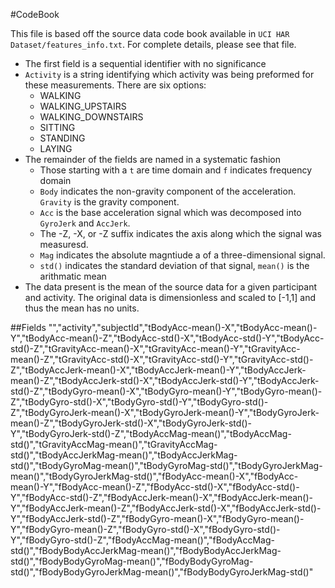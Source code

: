 #CodeBook

This file is based off the source data code book available in `UCI HAR Dataset/features_info.txt`. For complete details, please see that file.

* The first field is a sequential identifier with no significance
* `Activity` is a string identifying which activity was being preformed for these measurements. There are six options:
	* WALKING 
	* WALKING_UPSTAIRS 
	* WALKING_DOWNSTAIRS 
	* SITTING 
	* STANDING 
	* LAYING
* The remainder of the fields are named in a systematic fashion
	* Those starting with a `t` are time domain and `f` indicates frequency domain
	* `Body` indicates the non-gravity component of the acceleration. `Gravity` is the gravity component.
	* `Acc` is the base acceleration signal which was decomposed into `GyroJerk` and `AccJerk`. 
	* The -Z, -X, or -Z suffix indicates the axis along which the signal was measuresd.
	* `Mag` indicates the absolute magntiude a of a three-dimensional signal.
	* `std()` indicates the standard deviation of that signal, `mean()` is the arithmatic mean
* The data present is the mean of the source data for a given participant and activity. The original data is dimensionless and scaled to [-1,1] and thus the mean has no units.

##Fields
"","activity","subjectId","tBodyAcc-mean()-X","tBodyAcc-mean()-Y","tBodyAcc-mean()-Z","tBodyAcc-std()-X","tBodyAcc-std()-Y","tBodyAcc-std()-Z","tGravityAcc-mean()-X","tGravityAcc-mean()-Y","tGravityAcc-mean()-Z","tGravityAcc-std()-X","tGravityAcc-std()-Y","tGravityAcc-std()-Z","tBodyAccJerk-mean()-X","tBodyAccJerk-mean()-Y","tBodyAccJerk-mean()-Z","tBodyAccJerk-std()-X","tBodyAccJerk-std()-Y","tBodyAccJerk-std()-Z","tBodyGyro-mean()-X","tBodyGyro-mean()-Y","tBodyGyro-mean()-Z","tBodyGyro-std()-X","tBodyGyro-std()-Y","tBodyGyro-std()-Z","tBodyGyroJerk-mean()-X","tBodyGyroJerk-mean()-Y","tBodyGyroJerk-mean()-Z","tBodyGyroJerk-std()-X","tBodyGyroJerk-std()-Y","tBodyGyroJerk-std()-Z","tBodyAccMag-mean()","tBodyAccMag-std()","tGravityAccMag-mean()","tGravityAccMag-std()","tBodyAccJerkMag-mean()","tBodyAccJerkMag-std()","tBodyGyroMag-mean()","tBodyGyroMag-std()","tBodyGyroJerkMag-mean()","tBodyGyroJerkMag-std()","fBodyAcc-mean()-X","fBodyAcc-mean()-Y","fBodyAcc-mean()-Z","fBodyAcc-std()-X","fBodyAcc-std()-Y","fBodyAcc-std()-Z","fBodyAccJerk-mean()-X","fBodyAccJerk-mean()-Y","fBodyAccJerk-mean()-Z","fBodyAccJerk-std()-X","fBodyAccJerk-std()-Y","fBodyAccJerk-std()-Z","fBodyGyro-mean()-X","fBodyGyro-mean()-Y","fBodyGyro-mean()-Z","fBodyGyro-std()-X","fBodyGyro-std()-Y","fBodyGyro-std()-Z","fBodyAccMag-mean()","fBodyAccMag-std()","fBodyBodyAccJerkMag-mean()","fBodyBodyAccJerkMag-std()","fBodyBodyGyroMag-mean()","fBodyBodyGyroMag-std()","fBodyBodyGyroJerkMag-mean()","fBodyBodyGyroJerkMag-std()"